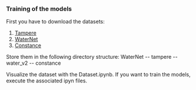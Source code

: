 ### Training of the models
First you have to download the datasets:
1. [Tampere](https://etsin.fairdata.fi/dataset/e0c6ef65-6e1e-4739-abe3-0455697df5ab/data)
2. [WaterNet](https://www.kaggle.com/gvclsu/water-segmentation-dataset)
3. [Constance](https://git.ios.htwg-konstanz.de/dgriesse/constance_orientation_dataset/-/archive/main/constance_orientation_dataset-main.zip)

Store them in the following directory structure:
WaterNet
    -- tampere
    -- water_v2
    -- constance

Visualize the dataset with the Dataset.ipynb. If you want to train the models, execute the associated ipyn files.